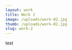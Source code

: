 ```yaml
---
layout: work
title: Work 2
image: /uploads/work-02.jpg
thumb: /uploads/work-02.jpg
slug: work-2
---
```

test